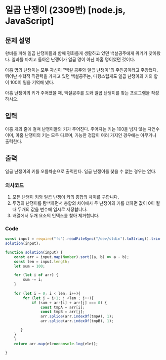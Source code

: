 # 일곱 난쟁이 (2309번) [node.js, JavaScript] 

## 문제 설명
왕비를 피해 일곱 난쟁이들과 함께 평화롭게 생활하고 있던 백설공주에게 위기가 찾아왔다. 일과를 마치고 돌아온 난쟁이가 일곱 명이 아닌 아홉 명이었던 것이다.

아홉 명의 난쟁이는 모두 자신이 "백설 공주와 일곱 난쟁이"의 주인공이라고 주장했다. 뛰어난 수학적 직관력을 가지고 있던 백설공주는, 다행스럽게도 일곱 난쟁이의 키의 합이 100이 됨을 기억해 냈다.

아홉 난쟁이의 키가 주어졌을 때, 백설공주를 도와 일곱 난쟁이를 찾는 프로그램을 작성하시오.
## 입력
아홉 개의 줄에 걸쳐 난쟁이들의 키가 주어진다. 주어지는 키는 100을 넘지 않는 자연수이며, 아홉 난쟁이의 키는 모두 다르며, 가능한 정답이 여러 가지인 경우에는 아무거나 출력한다.
## 출력
일곱 난쟁이의 키를 오름차순으로 출력한다. 일곱 난쟁이를 찾을 수 없는 경우는 없다.
### 의사코드 
1. 모든 난쟁이 키와 일곱 난쟁이 키의 총합의 차이를 구합니다.
2. 두명의 난쟁이를 탐색하면서 총합의 차이에사 두 난쟁이의 키를 더하면 값이 0이 될때 두개의 값을 변수에 임시로 저장합니다.
3. 배열에서 두개 요소의 인덱스를 찾아 제거합니다.

### Code 
```js
const input = require("fs").readFileSync("/dev/stdin").toString().trim().split("\n"); 
solution(input);

function solution(input) {
    const arr = input.map(Number).sort((a, b) => a - b);
    const len = input.length;
    let sum = 100;

    for (let i of arr) {
        sum -= i;
    }
    
    for (let i = 0; i < len; i++){
        for (let j = i+1; j <len ; j++){
            if (sum + arr[i] + arr[j] === 0) {
                const tmpA = arr[i];
                const tmpB = arr[j];
                arr.splice(arr.indexOf(tmpA), 1);
                arr.splice(arr.indexOf(tmpB), 1);

       }
    }   
    }
    return arr.map(ele=>console.log(ele));

}

```
